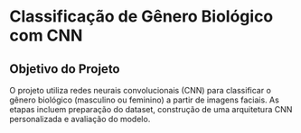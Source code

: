 # Classificação de Gênero Biológico com CNN

## Objetivo do Projeto
O projeto utiliza redes neurais convolucionais (CNN) para classificar o gênero biológico (masculino ou feminino) a partir de imagens faciais. As etapas incluem preparação do dataset, construção de uma arquitetura CNN personalizada e avaliação do modelo.
